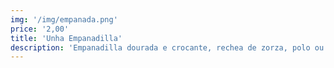 ```yaml
---
img: '/img/empanada.png'
price: '2,00'
title: 'Unha Empanadilla'
description: 'Empanadilla dourada e crocante, rechea de zorza, polo ou atún, ideal para un bocado delicioso e práctico.'
---
```

